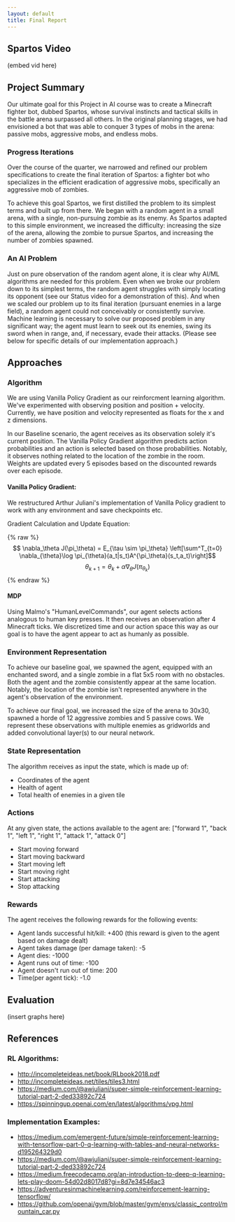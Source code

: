 ```yaml
---
layout: default
title: Final Report
---
```

## Spartos Video
(embed vid here)

## Project Summary
Our ultimate goal for this Project in AI course was to create a Minecraft fighter bot, dubbed Spartos, whose survival instincts and tactical skills in the battle arena surpassed all others. In the original planning stages, we had envisioned a bot that was able to conquer 3 types of mobs in the arena: passive mobs, aggressive mobs, and endless mobs.

### Progress Iterations
Over the course of the quarter, we narrowed and refined our problem specifications to create the final iteration of Spartos: a fighter bot who specializes in the efficient eradication of aggressive mobs, specifically an aggressive mob of zombies.

To achieve this goal Spartos, we first distilled the problem to its simplest terms and built up from there. We began with a random agent in a small arena, with a single, non-pursuing zombie as its enemy. As Spartos adapted to this simple environment, we increased the difficulty: increasing the size of the arena, allowing the zombie to pursue Spartos, and increasing the number of zombies spawned.

### An AI Problem
Just on pure observation of the random agent alone, it is clear why AI/ML algorithms are needed for this problem. Even when we broke our problem down to its simplest terms, the random agent struggles with simply locating its opponent (see our Status video for a demonstration of this). And when we scaled our problem up to its final iteration (pursuant enemies in a large field), a random agent could not conceivably or consistently survive. Machine learning is necessary to solve our proposed problem in any significant way; the agent must learn to seek out its enemies, swing its sword when in range, and, if necessary, evade their attacks. (Please see below for specific details of our implementation approach.)

## Approaches
### Algorithm
We are using Vanilla Policy Gradient as our reinforcment learning algorithm. We've experimented with observing position and position + velocity. Currently, we have position and velocity represented as floats for the x and z dimensions.

In our Baseline scenario, the agent receives as its observation solely it's current position. The Vanilla Policy Gradient algorithm predicts action probabilities and an action is selected based on those probabilities. Notably, it observes nothing related to the location of the zombie in the room. Weights are updated every 5 episodes based on the discounted rewards over each episode. 

#### Vanilla Policy Gradient:
We restructured Arthur Juliani's implementation of Vanilla Policy gradient to work with any environment and save checkpoints etc.

Gradient Calculation and Update Equation:

{% raw %}
$$ \nabla_\theta J(\pi_\theta) = E_{\tau \sim  \pi_\theta} \left[\sum^T_{t=0} \nabla_{\theta}\log \pi_{\theta}(a_t|s_t)A^{\pi_\theta}(s_t,a_t)\right]$$
$$ \theta_{k+1} = \theta_k + \alpha \nabla_{\theta}J(\pi_{\theta_k}) $$
{% endraw %}

#### MDP
Using Malmo's "HumanLevelCommands", our agent selects actions analogous to human key presses. It then receives an observation after 4 Minecraft ticks. We discretized time and our action space this way as our goal is to have the agent appear to act as humanly as possible.

### Environment Representation
To achieve our baseline goal, we spawned the agent, equipped with an enchanted sword, and a single zombie in a flat 5x5 room with no obstacles. Both the agent and the zombie consistently appear at the same location. Notably, the location of the zombie isn't represented anywhere in the agent's observation of the environment.

To achieve our final goal, we increased the size of the arena to 30x30, spawned a horde of 12 aggressive zombies and 5 passive cows. We  represent these observations with multiple enemies as gridworlds and added convolutional layer(s) to our neural network.

### State Representation
The algorithm receives as input the state, which is made up of:
- Coordinates of the agent
- Health of agent
- Total health of enemies in a given tile

### Actions
At any given state, the actions available to the agent are:
["forward 1", "back 1", "left 1", "right 1", "attack 1", "attack 0"]
- Start moving forward
- Start moving backward
- Start moving left
- Start moving right
- Start attacking
- Stop attacking

### Rewards
The agent receives the following rewards for the following events:
- Agent lands successful hit/kill: +400 (this reward is given to the agent based on damage dealt)
- Agent takes damage (per damage taken): -5
- Agent dies: -1000
- Agent runs out of time: -100
- Agent doesn't run out of time: 200
- Time(per agent tick): -1.0

## Evaluation
(insert graphs here)

## References
### RL Algorithms:
- http://incompleteideas.net/book/RLbook2018.pdf
- http://incompleteideas.net/tiles/tiles3.html
- https://medium.com/@awjuliani/super-simple-reinforcement-learning-tutorial-part-2-ded33892c724
- https://spinningup.openai.com/en/latest/algorithms/vpg.html

### Implementation Examples:
- https://medium.com/emergent-future/simple-reinforcement-learning-with-tensorflow-part-0-q-learning-with-tables-and-neural-networks-d195264329d0
- https://medium.com/@awjuliani/super-simple-reinforcement-learning-tutorial-part-2-ded33892c724
- https://medium.freecodecamp.org/an-introduction-to-deep-q-learning-lets-play-doom-54d02d8017d8?gi=8d7e34546ac3
- https://adventuresinmachinelearning.com/reinforcement-learning-tensorflow/
- https://github.com/openai/gym/blob/master/gym/envs/classic_control/mountain_car.py
